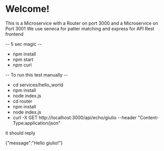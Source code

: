 # Welcome! #
This is a Microservice with a Router on port 3000 and a Microservice on Port 3001
We use seneca for patter matching and express for API Rest frontend

-- 5 sec magic --
* npm install
* npm start
* npm curl


-- To run this test manually --

* cd services/hello_world
* npm install
* node index.js
* cd router
* npm install
* node index.js
* curl -X GET http://localhost:3000/api/echo/giulio --header "Content-Type:application/json" 

it should reply

{"message":"Hello giulio!"}

